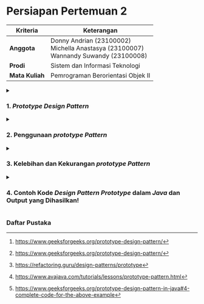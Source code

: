 ﻿# Persiapan Pertemuan 2

| Kriteria | Keterangan |
|--|--|
| **Anggota** | Donny Andrian       (23100002) <br/>Michella Anastasya  (23100007) <br/>Wannandy Suwandy    (23100008) |
| **Prodi** | Sistem dan Informasi Teknologi |
| **Mata Kuliah** | Pemrograman Berorientasi Objek II |

<details>
<summary>

### 1. *Prototype Design Pattern*</summary>

*Prototype pattern* adalah salah satu pola desain dalam kategori *creational pattern* yang digunakan untuk membuat objek baru dengan menduplikasi objek yang sudah ada. Dengan menggunakan *prototype pattern*, kita dapat membuat objek tanpa bergantung pada kelas spesifiknya.

Pola ini sangat berguna dalam situasi di mana pembuatan objek baru dari awal membutuhkan biaya yang tinggi dalam hal sumber daya atau waktu. Dalam penerapannya, objek yang sudah ada disebut sebagai *prototype*, dan objek baru dibuat dengan menyalin *prototype* tersebut.

Metode `clone()` sering digunakan untuk mengimplementasikan *prototype pattern*, di mana objek baru dibuat dengan menyalin semua properti dari objek yang sudah ada. Dengan cara ini, kita dapat menghindari inisialisasi ulang yang mahal dan mempercepat proses pembuatan objek.[^4]

</details>

<details>
<summary>

### 2.  Penggunaan *prototype Pattern*</summary>

*Prototype pattern* digunakan ketika pembuatan objek baru sangat mahal atau kompleks dan dapat dihindari dengan menduplikasi objek yang sudah ada. Berikut beberapa kasus di mana *prototype pattern* cocok digunakan:

* Ketika proses pembuatan objek sangat mahal atau memakan banyak sumber daya. <br/>
Contohnya, jika sebuah objek memiliki proses inisialisasi yang berat, seperti membaca data dari database atau melakukan perhitungan kompleks, maka lebih efisien untuk menduplikasi objek yang sudah ada daripada membuat objek baru dari nol.

* Ketika objek memiliki banyak konfigurasi yang kompleks. <br/>
Jika ada banyak variasi dari suatu objek, seperti perbedaan warna, ukuran, atau fitur tambahan seperti contoh, tombol dalam aplikasi yang bisa berbeda warna dan bentuk, atau karakter dalam game yang punya atribut unik. Kita bisa menggunakan satu *prototype* dasar dan melakukan *cloning* dengan sedikit modifikasi daripada membuat banyak *subclass* atau *constructor* yang berbeda.

* Ketika ingin mengurangi ketergantungan pada *subclass* dan *constructor*.<br/> 
Dengan menggunakan *prototype pattern*, kita tidak perlu bergantung pada *subclass* untuk membuat variasi objek, seperti dalam sistem kendaraan di mana mobil sport, mobil keluarga, dan mobil listrik dapat dibuat dari satu *prototype* dasar dan dimodifikasi sesuai kebutuhan. Hal ini juga berguna dalam *e-commerce*, di mana produk dapat memiliki variasi warna dan ukuran tanpa memerlukan kelas terpisah untuk setiap kombinasi.

* Ketika objek perlu dibuat secara dinamis pada *runtime*
Dalam beberapa kasus, objek harus dibuat berdasarkan data atau keadaan yang hanya diketahui saat aplikasi berjalan. Jika setiap kali harus membuat objek baru dari nol, prosesnya bisa menjadi lambat dan tidak efisien. Dengan menggunakan *prototype pattern*, kita bisa menggandakan objek yang sudah ada tanpa harus mendefinisikan ulang struktur objek tersebut, yaitu susunan atribut dan metode yang membentuk objek. Dengan cara ini, kita tetap bisa menyesuaikan objek sesuai kebutuhan tanpa harus merancangnya ulang dari awal.[^4]

</details>

<details>
<summary>

### 3.  Kelebihan dan Kekurangan *prototype Pattern*</summary>

Kelebihan *prototype pattern*:
* Bisa membuat salinan objek tanpa harus mengetahui kelasnya secara konkret.
* Menghindari kode duplikasi dalam proses inisialisasi objek.
* Memudahkan pembuatan objek kompleks dengan banyak konfigurasi.
* Alternatif yang lebih fleksibel dibandingkan pewarisan dalam kasus tertentu.

Kekurangan *prototype pattern*:
* *Cloning* bisa menjadi rumit jika objek memiliki referensi silang atau siklus dependensi.
* Memerlukan pemahaman mendalam tentang bagaimana objek dibuat dan dikloning.
* Jika tidak dikelola dengan baik, bisa menyebabkan konsumsi memori yang tidak efisien. [^3]

Contoh : <br/>
Misalkan dalam sebuah game, ada berbagai jenis karakter seperti *warrior, archer, dan mage*, yang memiliki atribut dasar yang hampir sama, seperti jumlah *health, attack power*, dan senjata yang digunakan. Namun, setiap karakter memiliki sedikit perbedaan dalam atributnya, seperti jenis senjata dan kekuatan serangan.

Daripada membuat setiap karakter dari nol atau menggunakan banyak *subclass* untuk setiap jenis karakter, kita bisa menerapkan*prototype pattern*. Kita cukup membuat satu karakter dasar, misalnya *warrior*, lalu menggandakannya menggunakan metode *cloning* dan menyesuaikan beberapa atribut sesuai dengan jenis karakter yang diinginkan.

Sebagai contoh, kita membuat objek dasar *warrior* dengan *health* 100, *attack power* 20, dan senjata *sword*. Kemudian, kita menggandakannya untuk membuat karakter *archer* dengan mengubah senjatanya menjadi *bow* dan mengurangi sedikit kekuatan serangannya. Begitu juga dengan karakter *mage*, yang memiliki senjata *staff* dan kekuatan serangan yang lebih tinggi dibandingkan *warrior*.

Dengan cara ini, kita tidak perlu menulis ulang kode atau membuat banyak *subclass*, sehingga proses pembuatan karakter menjadi lebih efisien dan fleksibel.
</details>

<details>
<summary>

### 4.  Contoh Kode *Design Pattern Prototype* dalam *Java* dan Output yang Dihasilkan!
</summary>

#### Contoh 1
> Keseluruhan kode yang terdapat pada bagian ini dapat ditemukan pada [PrototypeExample.java](PrototypeExample.java). Kode yang terlampir pada bagian ini merupakan hanya sebagian yang menampilkan informasi penting terkait *prototype pattern*.

```java
class Bird implements Cloneable {
    String species;

    @Override
    public Cloneable clone() {
        try {
            return(Bird) super.clone();
        } catch (CloneNotSupportedException e) {
            return null;
        }
    }
}
```

Class Bird memiliki atribut species dan mengimplementasikan Cloneable, yang memungkinkan objek untuk diduplikasi melalui metode clone(). Metode clone() menggunakan super.clone() untuk membuat salinan objek. Karena super.clone() bisa melempar CloneNotSupportedException, maka digunakan blok try-catch untuk menangani kemungkinan error. Jika cloning gagal, metode akan menangkap exception dan mengembalikan null agar program tetap berjalan tanpa error.

Dalam class PrototypeExample, objek Bird pertama (bird1) dibuat dengan species "Chicken", lalu duplikasi menjadi bird2 menggunakan clone(). Kedua objek kemudian ditampilkan, menunjukkan bahwa bird2 adalah salinan dari bird1 dengan atribut yang sama.[^1]

Adapun output yang diberikan setelah dijalankan sebagai berikut.

``` plaintext
Bird 1: This species of bird is Chicken
Bird 2: This species of bird is Chicken
```

---------------------------------------------------

#### Contoh 2
> Keseluruhan kode yang terdapat pada bagian ini dapat ditemukan pada [PrototypeExample2.java](PrototypeExample2.java). Kode yang terlampir pada bagian ini merupakan hanya sebagian yang menampilkan informasi penting terkait *prototype pattern*.

```java
// Prototype interface
interface Shape {
    Shape clone();  // Make a copy of itself
    void draw();    // Draw the shape
}


// Concrete prototype
class Circle implements Shape {
    private String color;

    // This creates a copy of the circle.
    @Override
    public Shape clone() {
        return new Circle(this.color);
    }
}


// Client code
class ShapeClient {
    private Shape shapePrototype;

    // This method creates a new shape using the prototype.
    public Shape createShape() {
        return shapePrototype.clone();
    }
}

// Main class: PrototypeExample2
```

Pada kelas utama, `PrototypeExample2`, kita membuat prototipe konkret (`circlePrototype`) yakni lingkaran merah. Kita kemudian membuat `ShapeClient` dan memberikannya prototipe lingkaran merah. *Client* menggunakan prototipe tersebut untuk membuat bentuk baru (`redCircle`) menggunakan metode `createShape()`. Terakhir, kita menggambar lingkaran merah yang baru dibuat menggunakan metode `draw()`.[^2]

Adapun output yang diberikan setelah metode `draw()` dijalankan sebagai berikut.
``` plaintext
Drawing a red circle.
```

</details>

### Daftar Pustaka
[^1]: https://www.avajava.com/tutorials/lessons/prototype-pattern.html
[^2]: https://www.geeksforgeeks.org/prototype-design-pattern-in-java#4-complete-code-for-the-above-example
[^3]: https://refactoring.guru/design-patterns/prototype
[^4]: https://www.geeksforgeeks.org/prototype-design-pattern/